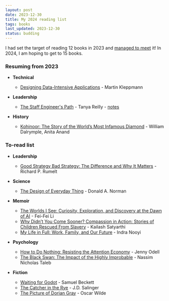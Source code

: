 ```yaml
---
layout: post
date: 2023-12-30
title: My 2024 reading list
tags: books
last_updated: 2023-12-30
status: budding
---
```


I had set the target of reading 12 books in 2023 and [managed to meet](https://www.goodreads.com/user_challenges/46041049) it! In 2024, I am hoping to get to 15 books.

### Resuming from 2023

* **Technical**
  * [Designing Data-Intensive Applications](https://www.oreilly.com/library/view/designing-data-intensive-applications/9781491903063/) - Martin Kleppmann

* **Leadership**
  * [The Staff Engineer's Path](https://www.oreilly.com/library/view/the-staff-engineers/9781098118723/) - Tanya Reilly - [notes](/staff-engineers-path)

* **History**
  * [Kohinoor: The Story of the World’s Most Infamous Diamond](https://www.goodreads.com/book/show/33391999-kohinoor) - William Dalrymple, Anita Anand


### To-read list

* **Leadership**
  * [Good Strategy Bad Strategy: The Difference and Why It Matters](https://www.goodreads.com/book/show/11721966-good-strategy-bad-strategy) - Richard P. Rumelt

* **Science**
  * [The Design of Everyday Thing](https://www.goodreads.com/book/show/840.The_Design_of_Everyday_Things) - Donald A. Norman

* **Memoir**
  * [The Worlds I See: Curiosity, Exploration, and Discovery at the Dawn of AI](https://www.goodreads.com/book/show/144405196-the-worlds-i-see) - Fei-Fei Li
  * [Why Didn’t You Come Sooner? Compassion in Action: Stories of Children Rescued From Slavery](https://amzn.eu/d/3AhgEZq) - Kailash Satyarthi
  * [My Life in Full: Work, Family, and Our Future](https://www.goodreads.com/book/show/57499853-my-life-in-full) - Indra Nooyi

* **Psychology**
  * [How to Do Nothing: Resisting the Attention Economy](https://www.goodreads.com/book/show/42771901-how-to-do-nothing) - Jenny Odell
  * [The Black Swan: The Impact of the Highly Improbable](https://www.goodreads.com/book/show/242472.The_Black_Swan) - Nassim Nicholas Taleb

* **Fiction**
  * [Waiting for Godot](https://www.goodreads.com/book/show/17716.Waiting_for_Godot) - Samuel Beckett
  * [The Catcher in the Rye](https://www.goodreads.com/book/show/5107.The_Catcher_in_the_Rye) - J.D. Salinger
  * [The Picture of Dorian Gray](https://www.goodreads.com/book/show/5297.The_Picture_of_Dorian_Gray) - Oscar Wilde